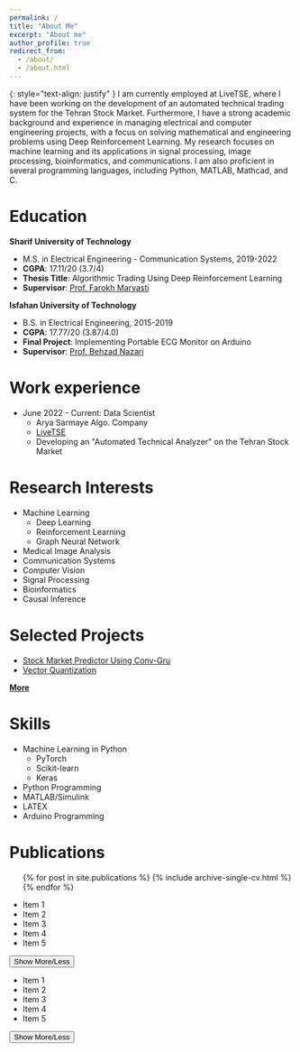 ```yaml
---
permalink: /
title: "About Me"
excerpt: "About me"
author_profile: true
redirect_from: 
  - /about/
  - /about.html
---
```

{: style="text-align: justify" }
I am currently employed at LiveTSE, where I have been working on the development of an automated technical trading system for the Tehran Stock Market. Furthermore, I have a strong academic background and experience in managing electrical and computer engineering projects, with a focus on solving mathematical and engineering problems using Deep Reinforcement Learning. My research focuses on machine learning and its applications in signal processing, image processing, bioinformatics, and communications. I am also proficient in several programming languages, including Python, MATLAB, Mathcad, and C.

Education
======
**Sharif University of Technology**
* M.S. in Electrical Engineering - Communication Systems, 2019-2022
* **CGPA**: 17.11/20 (3.7/4)
* **Thesis Title**: Algorithmic Trading Using Deep Reinforcement Learning
* **Supervisor**: [Prof. Farokh Marvasti](https://scholar.google.com/citations?user=QqZjvMoAAAAJ&hl=en)

**Isfahan University of Technology**
* B.S. in Electrical Engineering, 2015-2019
* **CGPA**: 17.77/20 (3.87/4.0)
* **Final Project**: Implementing Portable ECG Monitor on Arduino
* **Supervisor**: [Prof. Behzad Nazari](https://scholar.google.com/citations?user=OQVDaXMAAAAJ&hl=en)

Work experience
======
* June 2022 - Current: Data Scientist
  * Arya Sarmaye Algo. Company
  * [LiveTSE](https://livetse.ir/)
  * Developing an "Automated Technical Analyzer" on the Tehran Stock Market
 
Research Interests
======
* Machine Learning
  * Deep Learning
  * Reinforcement Learning
  * Graph Neural Network
* Medical Image Analysis
* Communication Systems
* Computer Vision
* Signal Processing
* Bioinformatics
* Causal Inference

Selected Projects
======
* [Stock Market Predictor Using Conv-Gru](https://nasehmajidi.github.io//portfolio/Stock%20Market%20Predictor/)
* [Vector Quantization](https://nasehmajidi.github.io//portfolio/Vector%20Quantization/)

  
[**More**](/portfolio/)
  
Skills
======
* Machine Learning in Python
  * PyTorch
  * Scikit-learn
  * Keras
* Python Programming
* MATLAB/Simulink
* LATEX
* Arduino Programming


Publications
======
  <ul>{% for post in site.publications %}
    {% include archive-single-cv.html %}
  {% endfor %}</ul>

<ul id="my-list">
  <li>Item 1</li>
  <li>Item 2</li>
  <li class="hidden">Item 3</li>
  <li class="hidden">Item 4</li>
  <li class="hidden">Item 5</li>
</ul>
<button id="toggle-button">Show More/Less</button>

<script>
  const toggleButton = document.getElementById('toggle-button');
  const hiddenItems = document.querySelectorAll('.hidden');

  let isExpanded = false;

  toggleButton.addEventListener('click', () => {
    if (isExpanded) {
      hiddenItems.forEach(item => {
        item.classList.add('hidden');
      });
      toggleButton.textContent = 'Show More';
      isExpanded = false;
    } else {
      hiddenItems.forEach(item => {
        item.classList.remove('hidden');
      });
      toggleButton.textContent = 'Show Less';
      isExpanded = true;
    }
  });
</script>

<ul id="my-list2">
  <li>Item 1</li>
  <li>Item 2</li>
  <li class="hidden">Item 3</li>
  <li class="hidden">Item 4</li>
  <li class="hidden">Item 5</li>
</ul>
<button id="toggle-button">Show More/Less</button>

<script>
  const toggleButton = document.getElementById('toggle-button');
  const hiddenItems = document.querySelectorAll('.hidden');

  let isExpanded = false;

  toggleButton.addEventListener('click', () => {
    if (isExpanded) {
      hiddenItems.forEach(item => {
        item.classList.add('hidden');
      });
      toggleButton.textContent = 'Show More';
      isExpanded = false;
    } else {
      hiddenItems.forEach(item => {
        item.classList.remove('hidden');
      });
      toggleButton.textContent = 'Show Less';
      isExpanded = true;
    }
  });
</script>
